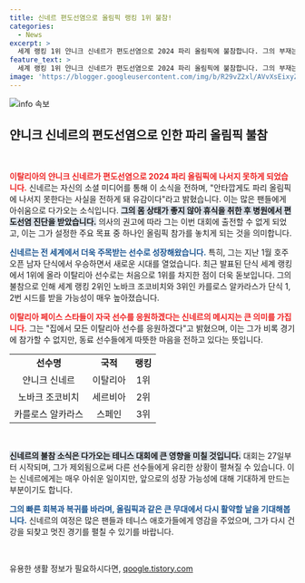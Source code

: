 ```yaml
---
title: 신네르 편도선염으로 올림픽 랭킹 1위 불참!
categories:
  - News
excerpt: >
  세계 랭킹 1위 얀니크 신네르가 편도선염으로 2024 파리 올림픽에 불참합니다. 그의 부재는 조코비치와 알카라스에게 시드 순위에 큰 영향을 미칠 전망입니다. 신네르는 이번 시즌 올림픽을 주요 목표로 삼았지만, 건강 문제로 좌절감을 안고 있습니다.
feature_text: >
  세계 랭킹 1위 얀니크 신네르가 편도선염으로 2024 파리 올림픽에 불참합니다. 그의 부재는 조코비치와 알카라스에게 시드 순위에 큰 영향을 미칠 전망입니다. 신네르는 이번 시즌 올림픽을 주요 목표로 삼았지만, 건강 문제로 좌절감을 안고 있습니다.
image: 'https://blogger.googleusercontent.com/img/b/R29vZ2xl/AVvXsEixyZcFfHzMRdzZMjFBmAUKJYCLCGyLL1o632UiGVXcaFdKo_bkvkuCioo0uUKlGfBVcT3P84aROyZIXSBEx3Aw5nCQ3pTgDom1WDC4m8eifvWiAmWEEVb4x6G_l8C0QH225ldMjyaFvpxGEBGNO37VmDTDMHGhJPq73UglMfDca1-0aw/s1600/blogspot.png'
---
```


<p><img src="https://blogger.googleusercontent.com/img/b/R29vZ2xl/AVvXsEixyZcFfHzMRdzZMjFBmAUKJYCLCGyLL1o632UiGVXcaFdKo_bkvkuCioo0uUKlGfBVcT3P84aROyZIXSBEx3Aw5nCQ3pTgDom1WDC4m8eifvWiAmWEEVb4x6G_l8C0QH225ldMjyaFvpxGEBGNO37VmDTDMHGhJPq73UglMfDca1-0aw/s1600/blogspot.png" alt="info 속보" /></p>

<h2 data-ke-size="size26">얀니크 신네르의 편도선염으로 인한 파리 올림픽 불참</h2>

<p data-ke-size="size16">&nbsp;</p>

<p><b><span style="color: #ee2323;">이탈리아의 얀니크 신네르가 편도선염으로 2024 파리 올림픽에 나서지 못하게 되었습니다.</span></b> 신네르는 자신의 소셜 미디어를 통해 이 소식을 전하며, "안타깝게도 파리 올림픽에 나서지 못한다는 사실을 전하게 돼 유감이다"라고 밝혔습니다. 이는 많은 팬들에게 아쉬움으로 다가오는 소식입니다. <b><span style="background-color: #21538527;">그의 몸 상태가 좋지 않아 휴식을 취한 후 병원에서 편도선염 진단을 받았습니다.</span></b> 의사의 권고에 따라 그는 이번 대회에 출전할 수 없게 되었고, 이는 그가 설정한 주요 목표 중 하나인 올림픽 참가를 놓치게 되는 것을 의미합니다.</p>

<p><b><span style="color: #1a5490;">신네르는 전 세계에서 더욱 주목받는 선수로 성장해왔습니다.</span></b> 특히, 그는 지난 1월 호주오픈 남자 단식에서 우승하면서 새로운 시대를 열었습니다. 최근 발표된 단식 세계 랭킹에서 1위에 올라 이탈리아 선수로는 처음으로 1위를 차지한 점이 더욱 돋보입니다. 그의 불참으로 인해 세계 랭킹 2위인 노바크 조코비치와 3위인 카를로스 알카라스가 단식 1, 2번 시드를 받을 가능성이 매우 높아졌습니다.</p>

<p><b><span style="color: #ee2323;">이탈리아 페이스 스타들이 자국 선수를 응원하겠다는 신네르의 메시지는 큰 의미를 가집니다.</span></b> 그는 "집에서 모든 이탈리아 선수를 응원하겠다"고 밝혔으며, 이는 그가 비록 경기에 참가할 수 없지만, 동료 선수들에게 따뜻한 마음을 전하고 있다는 뜻입니다.</p>

<table style="width: 100%; border-collapse: collapse;">
    <tr>
        <td style="text-align: center; height: 17px;"><b>선수명</b></td>
        <td style="text-align: center; height: 17px;"><b>국적</b></td>
        <td style="text-align: center; height: 17px;"><b>랭킹</b></td>
    </tr>
    <tr>
        <td style="text-align: center; height: 17px;">얀니크 신네르</td>
        <td style="text-align: center; height: 17px;">이탈리아</td>
        <td style="text-align: center; height: 17px;">1위</td>
    </tr>
    <tr>
        <td style="text-align: center; height: 17px;">노바크 조코비치</td>
        <td style="text-align: center; height: 17px;">세르비아</td>
        <td style="text-align: center; height: 17px;">2위</td>
    </tr>
    <tr>
        <td style="text-align: center; height: 17px;">카를로스 알카라스</td>
        <td style="text-align: center; height: 17px;">스페인</td>
        <td style="text-align: center; height: 17px;">3위</td>
    </tr>
</table>

<p data-ke-size="size16">&nbsp;</p>

<p><b><span style="background-color: #21538527;">신네르의 불참 소식은 다가오는 테니스 대회에 큰 영향을 미칠 것입니다.</span></b> 대회는 27일부터 시작되며, 그가 제외됨으로써 다른 선수들에게 유리한 상황이 펼쳐질 수 있습니다. 이는 신네르에게는 매우 아쉬운 일이지만, 앞으로의 성장 가능성에 대해 기대하게 만드는 부분이기도 합니다.</p>

<p><b><span style="color: #1a5490;">그의 빠른 회복과 복귀를 바라며, 올림픽과 같은 큰 무대에서 다시 활약할 날을 기대해봅니다.</span></b> 신네르의 여정은 많은 팬들과 테니스 애호가들에게 영감을 주었으며, 그가 다시 건강을 되찾고 멋진 경기를 펼칠 수 있기를 바랍니다.</p>

<p data-ke-size="size16">&nbsp;</p>
유용한 생활 정보가 필요하시다면, <a href="https://qoogle.tistory.com" rel="dofollow">qoogle.tistory.com</a>


